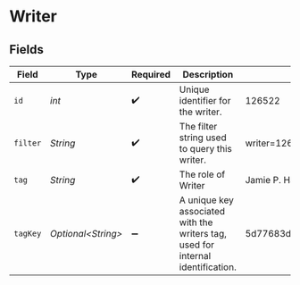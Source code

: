 # Writer


## Fields

| Field                                                                           | Type                                                                            | Required                                                                        | Description                                                                     | Example                                                                         |
| ------------------------------------------------------------------------------- | ------------------------------------------------------------------------------- | ------------------------------------------------------------------------------- | ------------------------------------------------------------------------------- | ------------------------------------------------------------------------------- |
| `id`                                                                            | *int*                                                                           | :heavy_check_mark:                                                              | Unique identifier for the writer.                                               | 126522                                                                          |
| `filter`                                                                        | *String*                                                                        | :heavy_check_mark:                                                              | The filter string used to query this writer.                                    | writer=126522                                                                   |
| `tag`                                                                           | *String*                                                                        | :heavy_check_mark:                                                              | The role of Writer                                                              | Jamie P. Hanson                                                                 |
| `tagKey`                                                                        | *Optional\<String>*                                                             | :heavy_minus_sign:                                                              | A unique key associated with the writers tag, used for internal identification. | 5d77683d85719b001f3a535e                                                        |